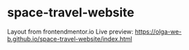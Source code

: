 # space-travel-website
Layout from frontendmentor.io
Live preview: https://olga-we-b.github.io/space-travel-website/index.html
